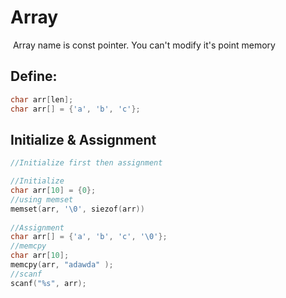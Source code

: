 # Array

​		Array name is const pointer.  You can't modify it's point memory

## 	Define:

```c
char arr[len];
char arr[] = {'a', 'b', 'c'};
```

## 	Initialize & Assignment

```c
//Initialize first then assignment

//Initialize
char arr[10] = {0};
//using memset
memset(arr, '\0', siezof(arr))
    
//Assignment
char arr[] = {'a', 'b', 'c', '\0'};
//memcpy
char arr[10];
memcpy(arr, "adawda" );
//scanf
scanf("%s", arr);
```



